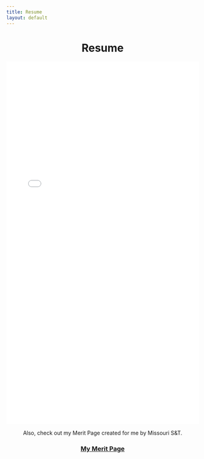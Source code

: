 ```yaml
---
title: Resume
layout: default
---
```


<div align="center">
	<h1>Resume</h1>
</div>

<div align="center">
	<embed src="Resume.pdf" type="application/pdf" width="100%" height="950"></embed>
</div>



<div align="center">
	<p> Also, check out my Merit Page created for me by Missouri S&T. </p>
	<a href="http://mst.meritpages.com/James-Francis-Kellerman/1703412"><h3>My Merit Page</h3></a>
</div>
